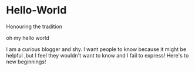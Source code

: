 # Hello-World
Honouring the tradition


oh my
hello world 

I am a curious blogger and shy. I want people to know because it might be helpful ,but I feel they wouldn't want to know 
and I fail to express!
Here's to new beginnings!
